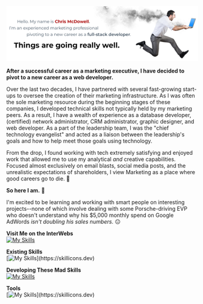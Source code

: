 <img src="GitHub Profile Banner 1.jpg" alt="Chris McDowell, experienced marketing professional pivoting to a new career as a full-stack developer.">

**After a successful career as a marketing executive, I have decided to pivot to a new career as a web developer.**

Over the last two decades, I have partnered with several fast-growing start-ups to oversee the creation of their marketing infrastructure. As I was often the sole marketing resource during the beginning stages of these companies, I developed technical skills not typically held by my marketing peers. As a result, I have a wealth of experience as a database developer, (certified) network administrator, CRM administrator, graphic designer, and web developer. As a part of the leadership team, I was the "chief technology evangelist" and acted as a liaison between the leadership's goals and how to help meet those goals using technology.

From the drop, I found working with tech extremely satisfying and enjoyed work that allowed me to use my analytical *and* creative capabilities. Focused almost exclusively on email blasts, social media posts, and the unrealistic expectations of shareholders, I view Marketing as a place where good careers go to die. :ghost:

**So here I am.** :rocket:

I'm excited to be learning and working with smart people on interesting projects--none of which involve dealing with some Porsche-driving EVP who doesn't understand why his $5,000 monthly spend on Google AdWords *isn't doubling his sales numbers.* :neutral_face:

**Visit Me on the InterWebs**<br>
[![My Skills](https://skillicons.dev/icons?i=gmail,linkedin)](https://skillicons.dev)


**Existing Skills**<br>
[![My Skills](https://skillicons.dev/icons?i=mysql,wordpress,ps,ai,)](https://skillicons.dev)

**Developing These Mad Skills**<br>
[![My Skills](https://skillicons.dev/icons?i=html,css,js,py,react)](https://skillicons.dev)

**Tools**<br>
[![My Skills](https://skillicons.dev/icons?i=git,github,visualstudio,discord,)](https://skillicons.dev)
